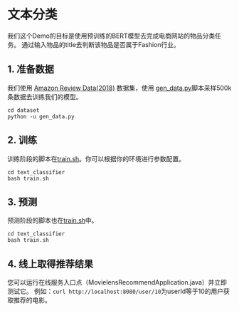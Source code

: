 # 文本分类
我们这个Demo的目标是使用预训练的BERT模型去完成电商网站的物品分类任务。
通过输入物品的title去判断该物品是否属于Fashion行业。

## 1. 准备数据
我们使用 [Amazon Review Data(2018)](https://nijianmo.github.io/amazon/) 数据集，使用 [gen_data.py](dataset/gen_data.py)脚本采样500k条数据去训练我们的模型。
```
cd dataset
python -u gen_data.py
```

## 2. 训练
训练阶段的脚本在[train.sh](text_classifier/train.sh)。你可以根据你的环境进行参数配置。
```
cd text_classifier
bash train.sh
```

## 3. 预测
预测阶段的脚本也在[train.sh](text_classifier/train.sh)中。
```
cd text_classifier
bash train.sh
```

## 4. 线上取得推荐结果
您可以运行在线服务入口点（MovielensRecommendApplication.java）并立即测试它。
例如：`curl http://localhost:8080/user/10`为userId等于10的用户获取推荐的电影。
